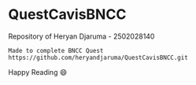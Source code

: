 # QuestCavisBNCC
Repository of Heryan Djaruma - 2502028140

    Made to complete BNCC Quest
    https://github.com/heryandjaruma/QuestCavisBNCC.git

Happy Reading 😄

